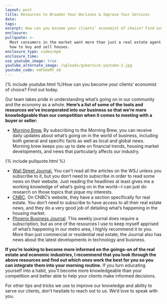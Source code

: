 ```yaml
---
layout: post
title: Resources to Broaden Your Horizons & Improve Your Services
date:
tags:
excerpt: How can you become your clients’ economist of choice? Find out today.
enclosure:
pullquote: >-
  Most consumers in the market want more than just a real estate agent who knows
  how to buy and sell houses.
enclosure_type: video/mp4
enclosure_time:
use_youtube_image: true
youtube_alternate_image: /uploads/gubernick-youtube-2.jpg
youtube_code: emF6deMY_o8
---
```


{% include youtube.html %}How can you become your clients’ economist of choice? Find out today.

Our team takes pride in understanding what’s going on in our community and the economy as a whole. **Here’s a list of some of the tools and resources we’ve incorporated into our business so that we’re more knowledgeable than our competition when it comes to meeting with a buyer or seller:**

* [Morning Brew.](https://www.morningbrew.com/) By subscribing to the Morning Brew, you can receive daily updates about what’s going on in the world of business, including both general and specific facts as well as local and global news. Morning brew keeps you up to date on financial trends, housing market developments, and news that particularly affects our industry.

{% include pullquote.html %}

* [Wall Street Journal.](https://www.wsj.com/) You can’t read all the articles on the WSJ unless you subscribe to it, but you don’t need to subscribe in order to read some news on their website. Just reading the headlines at least gives me a working knowledge of what’s going on in the world—I can just do research on those topics that pique my interests.
* [CNBC](https://www.cnbc.com). On CNBC’s website, they have a section specifically for real estate. You don’t need to subscribe to have access to all their real estate news, and they do a very good job of detailing what’s happening in the housing market.
* [Phoenix Business Journal](https://www.bizjournals.com/phoenix/). This weekly journal does require a subscription, but as one of the resources I use to keep myself apprised of what’s happening in our metro area, I highly recommend it to you. More than just commercial or residential real estate, the Journal also has news about the latest developments in technology and business.

**If you’re looking to become more informed on the goings-on of the real estate and economic industries, I recommend that you look through the above resources and find out which ones work the best for you so you can integrate them into your morning routine.** If you turn educating yourself into a habit, you’ll become more knowledgeable than your competition and better able to help your clients make informed decisions.

For other tips and tricks we use to improve our knowledge and ability to serve our clients, don’t hesitate to reach out to us. We’d love to speak with you.